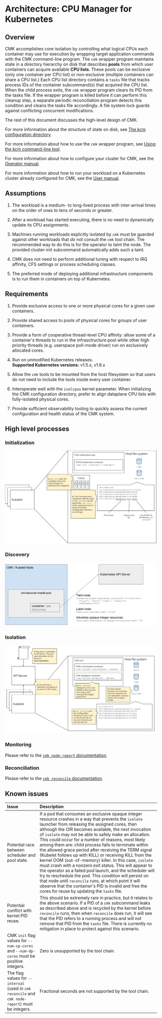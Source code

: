 # Architecture: CPU Manager for Kubernetes

## Overview

CMK accomplishes core isolation by controlling what logical CPUs each
container may use for execution by wrapping target application commands
with the CMK command-line program. The `cmk` wrapper program maintains
state in a directory hierarchy on disk that describes **pools** from
which user containers can acquire available **CPU lists**. These pools
can be exclusive (only one container per CPU list) or non-exclusive
(multiple containers can share a CPU list.) Each CPU list directory
contains a `tasks` file that tracks process IDs of the container
subcommand(s) that acquired the CPU list. When the child process exits,
the `cmk` wrapper program clears its PID from the tasks file. If the
wrapper program is killed before it can perform this cleanup step, a
separate periodic reconciliation program detects this condition and cleans
the tasks file accordingly. A file system lock guards against conflicting
concurrent modifications.

The rest of this document discusses the high-level design of CMK.

For more information about the structure of state on disk, see
[The kcm configuration directory][doc-config].

For more information about how to use the `cmk` wrapper program, see
[Using the kcm command-line tool][doc-cli].

For more information about how to configure your cluster for CMK, see the
[Operator manual][doc-operator].

For more information about how to run your workload on a Kubernetes
cluster already configured for CMK, see the
[User manual][doc-user].

## Assumptions

1. The workload is a medium- to long-lived process with inter-arrival
   times on the order of ones to tens of seconds or greater.

1. After a workload has started executing, there is no need to
   dynamically update its CPU assignments.

1. Machines running workloads explicitly isolated by `cmk` must be guarded
   against other workloads that _do not_ consult the `cmk` tool chain.
   The recommended way to do this is for the operator to taint the node.
   The provided cluster-init subcommand automatically adds such a taint.

1. CMK does not need to perform additional tuning with respect to IRQ
   affinity, CFS settings or process scheduling classes.

1. The preferred mode of deploying additional infrastructure components
   is to run them in containers on top of Kubernetes.

## Requirements

1. Provide exclusive access to one or more physical cores for a given
   user containers.

1. Provide shared access to pools of physical cores for groups of
   user containers.

1. Provide a form of cooperative thread-level CPU affinity: allow some
   of a container's threads to run in the infrasctructure pool while
   other high priority threads (e.g. userspace poll-mode driver) run on
   exclusively allocated cores.

1. Run on unmodified Kubernetes releases.  
   **Supported Kubernetes versions:** v1.5.x, v1.6.x

1. Allow the `cmk` tools to be mounted from the host filesystem
   so that users do not need to include the tools inside every user
   container.

1. Interoperate well with the `isolcpus` kernel parameter. When
   initializing the CMK configuration directory, prefer to align
   dataplane CPU lists with fully-isolated physical cores.

1. Provide sufficient observability tooling to quickly assess the
   current configuration and health status of the CMK system.

## High level processes

### Initialization

![CMK init](images/cmk-init.svg)

### Discovery

![CMK discover](images/cmk-discover.svg)

### Isolation

![CMK isolate](images/cmk-isolate.svg)

### Monitoring

Please refer to the [`cmk node-report` documentation][cmk-node-report].

### Reconciliation

Please refer to the [`cmk reconcile` documentation][cmk-reconcile].

## Known issues

| Issue                      | Description                                    |
| :------------------------- | :--------------------------------------------- |
| Potential race between scheduler and pool state. | If a pod that consumes an exclusive opaque integer resource crashes in a way that prevents the `isolate` launcher from releasing the assigned cores, then although the OIR becomes available, the next invocation of `isolate` may not be able to safely make an allocation. This could occur for a number of reasons, most likely among them are: child process fails to terminate within the allowed grace period after receiving the TERM signal (Kubelet follows up with KILL) or receiving KILL from the kernel OOM (out-of-memory) killer. In this case, `isolate` must crash with a nonzero exit status. This will appear to the operator as a failed pod launch, and the scheduler will try to reschedule the pod. This condition will persist on that node until `reconcile` runs, at which point it will observe that the container's PID is invalid and free the cores for reuse by updating the `tasks` file. |
| Potential conflict with kernel PID reuse. | This should be extremely rare in practice, but it relates to the above scenario. If a PID of a `cmk` subcommand leaks as described above and is recycled by the kernel before `reconcile` runs, then when `reconcile` does run, it will see that the PID refers to a running process and will not remove that PID from the `tasks` file. There is currently no mitigation in place to protect against this scenario. |
| CMK `init` flag values for `--num-cp-cores` and `--num-dp-cores` must be positive integers. | Zero is unsupported by the tool chain. |
| The flag values for `--interval` (used in `cmk reconcile` and `cmk node-report`) must be integers. | Fractional seconds are not supported by the tool chain. |

[cmk-node-report]: cli.md#cmk-node-report
[cmk-reconcile]: cli.md#cmk-reconcile
[doc-config]: config.md
[doc-cli]: cli.md
[doc-operator]: operator.md
[doc-user]: user.md
